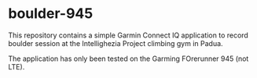 # boulder-945
This repository contains a simple Garmin Connect IQ application to record boulder session at the Intellighezia Project climbing gym in Padua.

The application has only been tested on the Garming FOrerunner 945 (not LTE).
